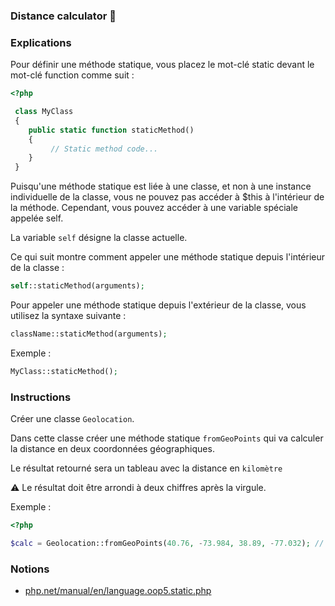 ### Distance calculator 🚀

### Explications

Pour définir une méthode statique, vous placez le mot-clé static devant le mot-clé function comme suit :

```php
<?php

 class MyClass
 {
	public static function staticMethod()
	{
	     // Static method code...
	}
 }
```

Puisqu'une méthode statique est liée à une classe, et non à une instance individuelle de la classe, vous ne pouvez pas accéder à $this à l'intérieur de la méthode. Cependant, vous pouvez accéder à une variable spéciale appelée self. 

La variable `self` désigne la classe actuelle.

Ce qui suit montre comment appeler une méthode statique depuis l'intérieur de la classe :
```php
self::staticMethod(arguments);
```

Pour appeler une méthode statique depuis l'extérieur de la classe, vous utilisez la syntaxe suivante :
```php
className::staticMethod(arguments);
```

Exemple :

```php
MyClass::staticMethod();
```

### Instructions

Créer une classe `Geolocation`.

Dans cette classe créer une méthode statique `fromGeoPoints` qui va calculer la distance en deux coordonnées géographiques.

Le résultat retourné sera un tableau avec la distance en `kilomètre`

⚠ Le résultat doit être arrondi à deux chiffres après la virgule.

Exemple : 
```php
<?php

$calc = Geolocation::fromGeoPoints(40.76, -73.984, 38.89, -77.032); // 333.09
```

### Notions 

- [php.net/manual/en/language.oop5.static.php](https://www.php.net/manual/en/language.oop5.static.php)